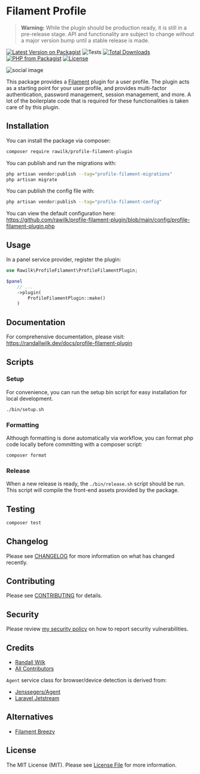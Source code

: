 # Filament Profile

> **Warning:** While the plugin should be production ready, it is still in a pre-release stage. API and functionality are subject to change
> without a major version bump until a stable release is made.

[![Latest Version on Packagist](https://img.shields.io/packagist/v/rawilk/profile-filament-plugin.svg?style=flat-square)](https://packagist.org/packages/rawilk/profile-filament-plugin)
![Tests](https://github.com/rawilk/profile-filament-plugin/workflows/Tests/badge.svg?style=flat-square)
[![Total Downloads](https://img.shields.io/packagist/dt/rawilk/profile-filament-plugin.svg?style=flat-square)](https://packagist.org/packages/rawilk/profile-filament-plugin)
[![PHP from Packagist](https://img.shields.io/packagist/php-v/rawilk/profile-filament-plugin?style=flat-square)](https://packagist.org/packages/rawilk/profile-filament-plugin)
[![License](https://img.shields.io/github/license/rawilk/profile-filament-plugin?style=flat-square)](https://github.com/rawilk/profile-filament-plugin/blob/main/LICENSE.md)

![social image](https://github.com/rawilk/profile-filament-plugin/blob/main/assets/images/social-image.png)

This package provides a [Filament](https://filamentphp.com/) plugin for a user profile. The plugin acts as a starting point for your user profile, and provides
multi-factor authentication, password management, session management, and more. A lot of the boilerplate code that is required for these functionalities
is taken care of by this plugin.

## Installation

You can install the package via composer:

```bash
composer require rawilk/profile-filament-plugin
```

You can publish and run the migrations with:

```bash
php artisan vendor:publish --tag="profile-filament-migrations"
php artisan migrate
```

You can publish the config file with:

```bash
php artisan vendor:publish --tag="profile-filament-config"
```

You can view the default configuration here: https://github.com/rawilk/profile-filament-plugin/blob/main/config/profile-filament-plugin.php

## Usage

In a panel service provider, register the plugin:

```php
use Rawilk\ProfileFilament\ProfileFilamentPlugin;

$panel
    // ...
    ->plugin(
        ProfileFilamentPlugin::make()
    )
```

## Documentation

For comprehensive documentation, please visit: https://randallwilk.dev/docs/profile-filament-plugin

## Scripts

### Setup

For convenience, you can run the setup bin script for easy installation for local development.

```bash
./bin/setup.sh
```

### Formatting

Although formatting is done automatically via workflow, you can format php code locally before committing with a composer script:

```bash
composer format
```

### Release

When a new release is ready, the `./bin/release.sh` script should be run. This script will compile the front-end assets provided by the package.

## Testing

```bash
composer test
```

## Changelog

Please see [CHANGELOG](CHANGELOG.md) for more information on what has changed recently.

## Contributing

Please see [CONTRIBUTING](.github/CONTRIBUTING.md) for details.

## Security

Please review [my security policy](.github/SECURITY.md) on how to report security vulnerabilities.

## Credits

-   [Randall Wilk](https://github.com/rawilk)
-   [All Contributors](../../contributors)

`Agent` service class for browser/device detection is derived from:
- [Jenssegers/Agent](https://github.com/jenssegers/agent)
- [Laravel Jetstream](https://github.com/laravel/jetstream)

## Alternatives

- [Filament Breezy](https://github.com/jeffgreco13/filament-breezy)

## License

The MIT License (MIT). Please see [License File](LICENSE.md) for more information.
